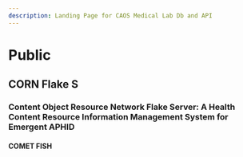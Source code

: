 ```yaml
---
description: Landing Page for CAOS Medical Lab Db and API
---
```


# Public

## CORN Flake S

### Content Object Resource Network Flake Server:  A Health Content Resource Information Management System for Emergent APHID

#### COMET FISH



